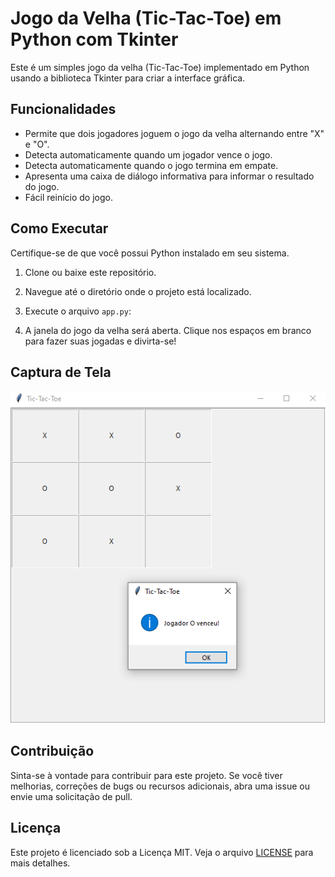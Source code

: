 # Jogo da Velha (Tic-Tac-Toe) em Python com Tkinter

Este é um simples jogo da velha (Tic-Tac-Toe) implementado em Python usando a biblioteca Tkinter para criar a interface gráfica.

## Funcionalidades

- Permite que dois jogadores joguem o jogo da velha alternando entre "X" e "O".
- Detecta automaticamente quando um jogador vence o jogo.
- Detecta automaticamente quando o jogo termina em empate.
- Apresenta uma caixa de diálogo informativa para informar o resultado do jogo.
- Fácil reinício do jogo.

## Como Executar

Certifique-se de que você possui Python instalado em seu sistema.

1. Clone ou baixe este repositório.

2. Navegue até o diretório onde o projeto está localizado.

3. Execute o arquivo `app.py`:


4. A janela do jogo da velha será aberta. Clique nos espaços em branco para fazer suas jogadas e divirta-se!

## Captura de Tela

![Captura de Tela do Jogo da Velha](screenshot.PNG)

## Contribuição

Sinta-se à vontade para contribuir para este projeto. Se você tiver melhorias, correções de bugs ou recursos adicionais, abra uma issue ou envie uma solicitação de pull.

## Licença

Este projeto é licenciado sob a Licença MIT. Veja o arquivo [LICENSE](LICENSE) para mais detalhes.
